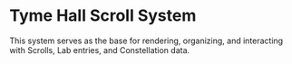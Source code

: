 # Tyme Hall Scroll System

This system serves as the base for rendering, organizing, and interacting with Scrolls, Lab entries, and Constellation data.